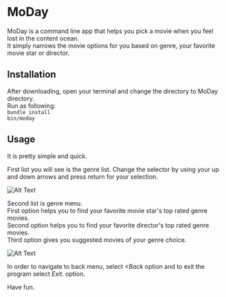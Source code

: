 # MoDay

MoDay is a command line app that helps you pick a movie when you feel lost in the content ocean.  
It simply narrows the movie options for you based on genre, your favorite movie star or director.

## Installation

After downloading, open your terminal and change the directory to MoDay directory.  
Run as following:  
`bundle install`  
`bin/moday`

## Usage

It is pretty simple and quick.  

First list you will see is the genre list. Change the selector by using your up and down arrows and press return for your selection.  

![Alt Text](https://media.giphy.com/media/FGQ8XOUUDfyPGQYXDF/giphy.gif)

Second list is genre menu.  
First option helps you to find your favorite movie star's top rated genre movies.  
Second option helps you to find your favorite director's top rated genre movies.  
Third option gives you suggested movies of your genre choice.  

![Alt Text](https://media.giphy.com/media/T2vvs0QjdkVziGkONu/giphy.gif)

In order to navigate to back menu, select *<Back* option and to exit the program select *Exit.* option.  

Have fun.



